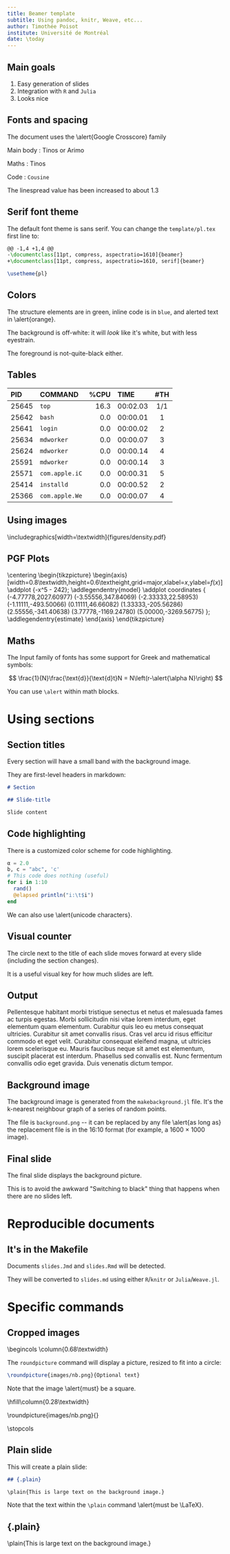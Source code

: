 ```yaml
---
title: Beamer template
subtitle: Using pandoc, knitr, Weave, etc...
author: Timothée Poisot
institute: Université de Montréal
date: \today
---
```


## Main goals

1. Easy generation of slides
2. Integration with `R` and `Julia`
3. Looks nice

## Fonts and spacing

The document uses the \alert{Google Crosscore} family

Main body
: Tinos or Arimo

Maths
: $\text{Tinos}$

Code
: `Cousine`

The linespread value has been increased to about $1.3$

## Serif font theme

The default font theme is sans serif. You can change the `template/pl.tex` first line to:

~~~ latex
@@ -1,4 +1,4 @@
-\documentclass[11pt, compress, aspectratio=1610]{beamer}
+\documentclass[11pt, compress, aspectratio=1610, serif]{beamer}

\usetheme{pl}
~~~

## Colors

The structure elements are in green, inline code is in `blue`, and alerted text
in \alert{orange}.

The background is off-white: it will *look* like it's white, but with less
eyestrain.

The foreground is not-quite-black either.

## Tables

| PID   | COMMAND        | %CPU | TIME     | #TH |
|:------|:---------------|-----:|:---------|:---:|
| 25645 | `top`          | 16.3 | 00:02.03 | 1/1 |
| 25642 | `bash`         |  0.0 | 00:00.01 |  1  |
| 25641 | `login`        |  0.0 | 00:00.02 |  2  |
| 25634 | `mdworker`     |  0.0 | 00:00.07 |  3  |
| 25624 | `mdworker`     |  0.0 | 00:00.14 |  4  |
| 25591 | `mdworker`     |  0.0 | 00:00.14 |  3  |
| 25571 | `com.apple.iC` |  0.0 | 00:00.31 |  5  |
| 25414 | `installd`     |  0.0 | 00:00.52 |  2  |
| 25366 | `com.apple.We` |  0.0 | 00:00.07 |  4  |

## Using images

\includegraphics[width=\textwidth]{figures/density.pdf}

## PGF Plots

\centering
\begin{tikzpicture}
  \begin{axis}[width=0.8\textwidth,height=0.6\textheight,grid=major,xlabel=$x$,ylabel=$f(x)$]
  \addplot {-x^5 - 242};
  \addlegendentry{model}
  \addplot coordinates { (-4.77778,2027.60977) (-3.55556,347.84069) (-2.33333,22.58953) (-1.11111,-493.50066) (0.11111,46.66082) (1.33333,-205.56286) (2.55556,-341.40638) (3.77778,-1169.24780) (5.00000,-3269.56775) };
  \addlegendentry{estimate}
  \end{axis}
\end{tikzpicture}

## Maths

The Input family of fonts has some support for Greek and mathematical symbols:

$$
\frac{1}{N}\frac{\text{d}}{\text{d}t}N = N\left(r-\alert{\alpha N}\right)
$$

You can use `\alert` within math blocks.

# Using sections

## Section titles

Every section will have a small band with the background image.

They are first-level headers in markdown:

~~~ md
# Section

## Slide-title

Slide content
~~~

## Code highlighting

There is a customized color scheme for code highlighting.

~~~ julia
α = 2.0
b, c = "abc", 'c'
# This code does nothing (useful)
for i in 1:10
  rand()
  @elapsed println("i:\t$i")
end
~~~

We can also use \alert{unicode characters}.

## Visual counter

The circle next to the title of each slide moves forward at every slide
(including the section changes).

It is a useful visual key for how much slides are left.

## Output

Pellentesque habitant morbi tristique senectus et netus et malesuada fames ac
turpis egestas. Morbi sollicitudin nisi vitae lorem interdum, eget elementum
quam elementum. Curabitur quis leo eu metus consequat ultricies. Curabitur sit
amet convallis risus. Cras vel arcu id risus efficitur commodo et eget velit.
Curabitur consequat eleifend magna, ut ultricies lorem scelerisque eu. Mauris
faucibus neque sit amet est elementum, suscipit placerat est interdum. Phasellus
sed convallis est. Nunc fermentum convallis odio eget gravida. Duis venenatis
dictum tempor.

## Background image

The background image is generated from the `makebackground.jl` file. It's the
k-nearest neighbour graph of a series of random points.

The file is `background.png` -- it can be replaced by any file \alert{as long
as} the replacement file is in the 16:10 format (for example, a 1600 $\times$
1000 image).

## Final slide

The final slide displays the background picture.

This is to avoid the awkward "Switching to black" thing that happens when there
are no slides left.

# Reproducible documents

## It's in the Makefile

Documents `slides.Jmd` and `slides.Rmd` will be detected.

They will be converted to `slides.md` using either `R`/`knitr` or `Julia`/`Weave.jl`.

# Specific commands

## Cropped images

\begincols
\column{0.68\textwidth}

The `roundpicture` command will display a picture, resized to fit into a circle:

~~~ latex
\roundpicture{images/nb.png}{Optional text}
~~~

Note that the image \alert{must} be a square.

\hfill\column{0.28\textwidth}

\roundpicture{images/nb.png}{}

\stopcols

## Plain slide

This will create a plain slide:

~~~ markdown
## {.plain}

\plain{This is large text on the background image.}
~~~

Note that the text within the `\plain` command \alert{must be \LaTeX}.

## {.plain}
\plain{This is large text on the background image.}
